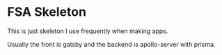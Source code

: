 # FSA Skeleton

This is just skeleton I use frequently when making apps.

Usually the front is gatsby and the backend is apollo-server with prisma.